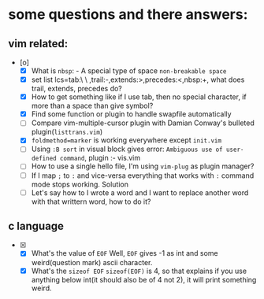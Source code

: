 # some questions and there answers:

## vim related:

* [o]
	* [X] What is `nbsp`: - A special type of space `non-breakable space`
	* [X] set list lcs=tab:\ \ ,trail:-,extends:>,precedes:<,nbsp:+, what does trail, extends, precedes do?
	* [X] How to get something like if I use tab, then no special character, if more than a space than give symbol?
	* [X] Find some function or plugin to handle swapfile automatically
	* [ ] Compare vim-multiple-cursor plugin with Damian Conway's bulleted plugin(`listtrans.vim`)
	* [X] `foldmethod=marker` is working everywhere except `init.vim`
	* [ ] Using `:B sort` in visual block gives error: `Ambiguous use of user-defined command`, plugin :- vis.vim
	* [ ] How to use a single hello file, I'm using `vim-plug` as plugin manager?
	* [ ] If I map `;` to `:` and vice-versa everything that works with `:` command mode stops working. Solution
	* [ ] Let's say how to I wrote a word and I want to replace another word with that writtern word, how to do it?

## c language

* [X]
	* [X] What's the value of `EOF`
		Well, `EOF` gives -1 as int and some weird(question mark) ascii character.
	* [X] What's the `sizeof EOF`
		`sizeof(EOF)` is 4, so that explains if you use anything below int(it should also be of 4 not 2), it will print something weird.
